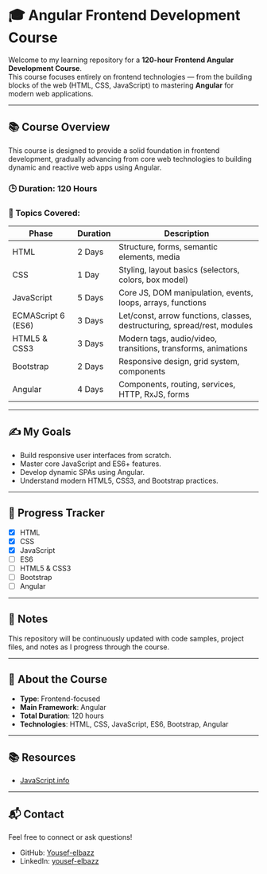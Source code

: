 # 🎓 Angular Frontend Development Course

Welcome to my learning repository for a **120-hour Frontend Angular Development Course**.  
This course focuses entirely on frontend technologies — from the building blocks of the web (HTML, CSS, JavaScript) to mastering **Angular** for modern web applications.

---

## 📚 Course Overview

This course is designed to provide a solid foundation in frontend development, gradually advancing from core web technologies to building dynamic and reactive web apps using Angular.

### 🕒 Duration: 120 Hours  
### 🧠 Topics Covered:

| Phase                 | Duration | Description                                                                 |
|-----------------------|----------|-----------------------------------------------------------------------------|
| HTML                  | 2 Days   | Structure, forms, semantic elements, media                                 |
| CSS                   | 1 Day    | Styling, layout basics (selectors, colors, box model)                      |
| JavaScript            | 5 Days   | Core JS, DOM manipulation, events, loops, arrays, functions                |
| ECMAScript 6 (ES6)    | 3 Days   | Let/const, arrow functions, classes, destructuring, spread/rest, modules   |
| HTML5 & CSS3          | 3 Days   | Modern tags, audio/video, transitions, transforms, animations              |
| Bootstrap             | 2 Days   | Responsive design, grid system, components                                 |
| Angular               | 4 Days   | Components, routing, services, HTTP, RxJS, forms                           |

---

## ✍️ My Goals

- Build responsive user interfaces from scratch.  
- Master core JavaScript and ES6+ features.  
- Develop dynamic SPAs using Angular.  
- Understand modern HTML5, CSS3, and Bootstrap practices.

---

## 🚧 Progress Tracker

- [x] HTML  
- [x] CSS  
- [x] JavaScript  
- [ ] ES6  
- [ ] HTML5 & CSS3  
- [ ] Bootstrap  
- [ ] Angular

---

## 📌 Notes

This repository will be continuously updated with code samples, project files, and notes as I progress through the course.

---

## 🔗 About the Course

- **Type**: Frontend-focused  
- **Main Framework**: Angular  
- **Total Duration**: 120 hours  
- **Technologies**: HTML, CSS, JavaScript, ES6, Bootstrap, Angular

---

## 📚 Resources

- [JavaScript.info](https://javascript.info/)

---

## 📬 Contact

Feel free to connect or ask questions!

- GitHub: [Yousef-elbazz](https://github.com/Yousef-elbazz/)  
- LinkedIn: [yousef-elbazz](https://www.linkedin.com/in/yousef-elbazz/)

